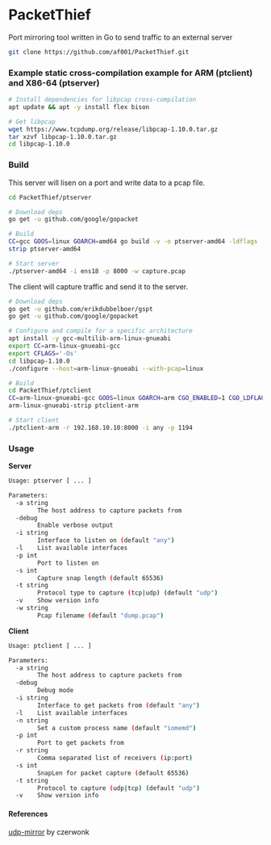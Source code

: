 # PacketThief
Port mirroring tool written in Go to send traffic to an external server

```bash
git clone https://github.com/af001/PacketThief.git
```

### Example static cross-compilation example for ARM (ptclient) and X86-64 (ptserver) 
```bash
# Install dependencies for libpcap cross-compilation
apt update && apt -y install flex bison

# Get libpcap
wget https://www.tcpdump.org/release/libpcap-1.10.0.tar.gz
tar xzvf libpcap-1.10.0.tar.gz
cd libpcap-1.10.0
```

### Build
This server will lisen on a port and write data to a pcap file. 
```bash
cd PacketThief/ptserver

# Download deps
go get -u github.com/google/gopacket

# Build 
CC=gcc GOOS=linux GOARCH=amd64 go build -v -o ptserver-amd64 -ldflags '-w -extldflags "-static"' .
strip ptserver-amd64

# Start server
./ptserver-amd64 -i ens18 -p 8000 -w capture.pcap
```

The client will capture traffic and send it to the server.
```bash
# Download deps
go get -u github.com/erikdubbelboer/gspt
go get -u github.com/google/gopacket

# Configure and compile for a specific architecture
apt install -y gcc-multilib-arm-linux-gnueabi
export CC=arm-linux-gnueabi-gcc
export CFLAGS='-Os'
cd libpcap-1.10.0
./configure --host=arm-linux-gnueabi --with-pcap=linux

# Build
cd PacketThief/ptclient
CC=arm-linux-gnueabi-gcc GOOS=linux GOARCH=arm CGO_ENABLED=1 CGO_LDFLAGS="-L /root/libpcap-1.10.0" go build -v -o ptclient-arm -ldflags '-w -extldflags "-static"' .
arm-linux-gnueabi-strip ptclient-arm

# Start client
./ptclient-arm -r 192.168.10.10:8000 -i any -p 1194 
```

### Usage

**Server**
```bash
Usage: ptserver [ ... ]

Parameters:
  -a string
    	The host address to capture packets from
  -debug
    	Enable verbose output
  -i string
    	Interface to listen on (default "any")
  -l	List available interfaces
  -p int
    	Port to listen on
  -s int
    	Capture snap length (default 65536)
  -t string
    	Protocol type to capture (tcp|udp) (default "udp")
  -v	Show version info
  -w string
    	Pcap filename (default "dump.pcap")
```

**Client**
```bash
Usage: ptclient [ ... ]

Parameters:
  -a string
    	The host address to capture packets from
  -debug
    	Debug mode
  -i string
    	Interface to get packets from (default "any")
  -l	List available interfaces
  -n string
    	Set a custom process name (default "iomemd")
  -p int
    	Port to get packets from
  -r string
    	Comma separated list of receivers (ip:port)
  -s int
    	SnapLen for packet capture (default 65536)
  -t string
    	Protocol to capture (udp|tcp) (default "udp")
  -v	Show version info
```

#### References
[udp-mirror](https://github.com/czerwonk/udp-mirror) by czerwonk
